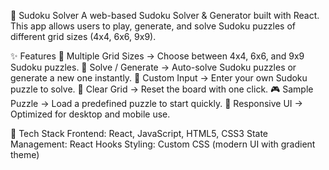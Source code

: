 🧩 Sudoku Solver A web-based Sudoku Solver & Generator built with React. This app allows users to play, generate, and solve Sudoku puzzles of different grid sizes (4x4, 6x6, 9x9).

✨ Features 🎲 Multiple Grid Sizes → Choose between 4x4, 6x6, and 9x9 Sudoku puzzles. 🧠 Solve / Generate → Auto-solve Sudoku puzzles or generate a new one instantly. 📝 Custom Input → Enter your own Sudoku puzzle to solve. 🔄 Clear Grid → Reset the board with one click. 🎮 Sample Puzzle → Load a predefined puzzle to start quickly. 📱 Responsive UI → Optimized for desktop and mobile use.

🚀 Tech Stack Frontend: React, JavaScript, HTML5, CSS3 State Management: React Hooks Styling: Custom CSS (modern UI with gradient theme)